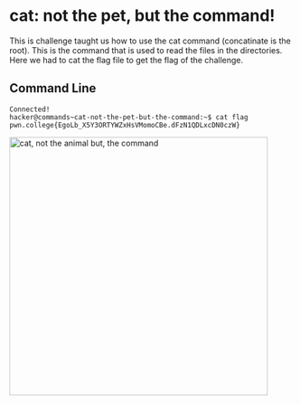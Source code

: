 # cat: not the pet, but the command!
This is challenge taught us how to use the cat command (concatinate is the root). This is the command that is used to read the files in the directories.
Here we had to cat the flag file to get the flag of the challenge.
## Command Line
```
Connected!
hacker@commands~cat-not-the-pet-but-the-command:~$ cat flag
pwn.college{EgoLb_X5Y3ORTYWZxHsVMomoCBe.dFzN1QDLxcDN0czW}
```
<img width="457" alt="cat, not the animal but, the command" src="https://github.com/user-attachments/assets/7cad5956-f35c-459d-b058-ba67222d828e">
